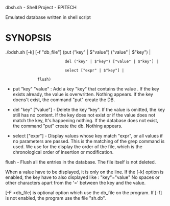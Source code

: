 dbsh.sh - Shell Project - EPITECH

Emulated database written in shell script

SYNOPSIS
========

./bdsh.sh [-k] [-f "db_file"] (put ("key" | $"value") ("value" | $"key") | 

                              del ("key" | $"key") ["value" | $"key"] |

                              select ["expr" | $"key"] |

			      flush)

- put "key" "value" : Add a key "key" that contains the value <value>.
If the key exists already, the value is overwritten.
Nothing appears.
If the key doens't exist, the command "put" create the DB.

- del "key" ["value"] - Delete the key "key". If the value is omitted, the key
still has no content. If the key does not exist or if the value does not match the key,
It's happening nothing.
If the database does not exist, the command "put" create the db.
Nothing appears.

- select ["expr"] - Display values whose key match "expr", or all values if no parameters are passed.
This is the matching of the grep command is used. We use for the display the order of the file, which is
the chronological order of insertion or modification.
    
flush - Flush all the entries in the database. The file itself is not deleted.

When a value have to be displayed, it is only on the line. If the [-k] option is enabled, the key have to
also displayed like :
"key"="value"
No spaces or other characters apart from the '=' between the key and the value.

[-F <db_file] is optional option which use the db_file on the program. If [-f] is not enabled, the program
use the file "sh.db".
